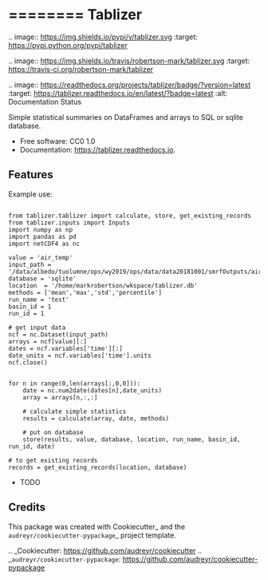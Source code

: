 ========
Tablizer
========


.. image:: https://img.shields.io/pypi/v/tablizer.svg
        :target: https://pypi.python.org/pypi/tablizer

.. image:: https://img.shields.io/travis/robertson-mark/tablizer.svg
        :target: https://travis-ci.org/robertson-mark/tablizer

.. image:: https://readthedocs.org/projects/tablizer/badge/?version=latest
        :target: https://tablizer.readthedocs.io/en/latest/?badge=latest
        :alt: Documentation Status




Simple statistical summaries on DataFrames and arrays to SQL or sqlite database.


* Free software: CC0 1.0
* Documentation: https://tablizer.readthedocs.io.


Features
--------

Example use:

```

from tablizer.tablizer import calculate, store, get_existing_records
from tablizer.inputs import Inputs
import numpy as np
import pandas as pd
import netCDF4 as nc

value = 'air_temp'
input_path = '/data/albedo/tuolumne/ops/wy2019/ops/data/data20181001/smrfOutputs/air_temp.nc'
database = 'sqlite'
location  = '/home/markrobertson/wkspace/tablizer.db'
methods = ['mean','max','std','percentile']
run_name = 'test'
basin_id = 1
run_id = 1

# get input data
ncf = nc.Dataset(input_path)
arrays = ncf[value][:]
dates = ncf.variables['time'][:]
date_units = ncf.variables['time'].units
ncf.close()


for n in range(0,len(arrays[:,0,0])):
    date = nc.num2date(dates[n],date_units)
    array = arrays[n,:,:]

    # calculate simple statistics
    results = calculate(array, date, methods)

    # put on database
    store(results, value, database, location, run_name, basin_id, run_id, date)

# to get existing records
records = get_existing_records(location, database)

```

* TODO

Credits
-------

This package was created with Cookiecutter_ and the `audreyr/cookiecutter-pypackage`_ project template.

.. _Cookiecutter: https://github.com/audreyr/cookiecutter
.. _`audreyr/cookiecutter-pypackage`: https://github.com/audreyr/cookiecutter-pypackage
